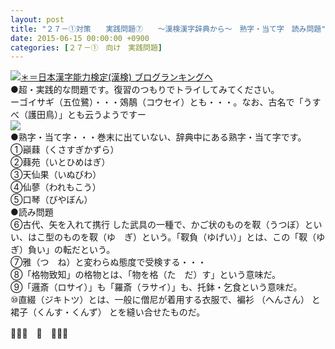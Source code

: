 ```yaml
---
layout: post
title: "２７－①対策　　実践問題⑦　　～漢検漢字辞典から～　熟字・当て字　読み問題"
date: 2015-06-15 00:00:00 +0900
categories: [２７－①　向け　実践問題]
---
```


[![](/syuusyuu9701/assets/images/２７－①対策-実践問題⑦-～漢検漢字辞典から～-熟字・当て字-読み問題-br_c_3028_1.gif)＊＝](http://blog.with2.net/link.php?1659096:3028 "日本漢字能力検定(漢検) ブログランキングへ")[日本漢字能力検定(漢検) ブログランキングへ](http://blog.with2.net/link.php?1659096:3028)  
●超・実践的な問題です。復習のつもりでトライしてみてください。  
ーゴイサギ（五位鷺）・・・鵁鶄（コウセイ）とも・・・。なお、古名で「うすべ（護田鳥）」とも云うようですー  
![](/syuusyuu9701/assets/images/２７－①対策-実践問題⑦-～漢検漢字辞典から～-熟字・当て字-読み問題-e539e2fae723467c4fcc2af8b2ffe269.png)  
●熟字・当て字・・・巻末に出ていない、辞典中にある熟字・当て字です。  
①巓蕀（くさすぎかずら）  
②蕀苑（いとひめはぎ）  
③天仙果（いぬびわ）  
④仙蓼（われもこう）  
⑤口琴（びやぼん）  
●読み問題  
⑥古代、矢を入れて携行 した武具の一種で、かご状のものを靫（うつぼ）といい、はこ型のものを靫（ゆ　ぎ）という。「靫負（ゆげい）」とは、この「靫（ゆ　ぎ）負い」の転だという。  
⑦雅（つ　ね）と変わらぬ態度で受検する・・・  
⑧「格物致知」の格物とは、「物を格（た　だ）す」という意味だ。  
⑨「邏斎（ロサイ）」も「羅斎（ラサイ）」も、托鉢・乞食という意味だ。  
⑩直綴（ジキトツ）とは、一般に僧尼が着用する衣服で、褊衫 （へんさん） と裙子（くんす・くんず） とを縫い合せたものだ。  
  
👋👋👋　🐑　👋👋👋  
  
  